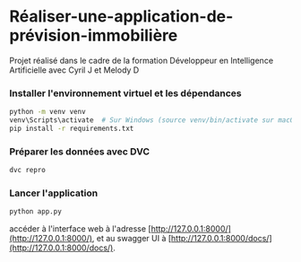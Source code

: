 # Réaliser-une-application-de-prévision-immobilière
Projet réalisé dans le cadre de la formation Développeur en Intelligence Artificielle avec Cyril J et Melody D

### Installer l'environnement virtuel et les dépendances

```bash
python -m venv venv
venv\Scripts\activate  # Sur Windows (source venv/bin/activate sur macOS/Linux)
pip install -r requirements.txt
```

### Préparer les données avec DVC

```bash
dvc repro
```

### Lancer l'application

```bash
python app.py
```

accéder à l'interface web à l'adresse [http://127.0.0.1:8000/](http://127.0.0.1:8000/), et au swagger UI à [http://127.0.0.1:8000/docs/](http://127.0.0.1:8000/docs/).
